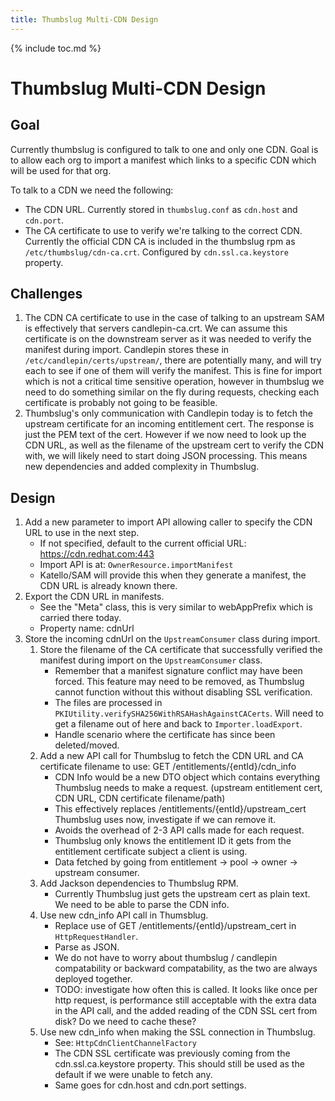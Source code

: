 ```yaml
---
title: Thumbslug Multi-CDN Design
---
```

{% include toc.md %}

# Thumbslug Multi-CDN Design

## Goal

Currently thumbslug is configured to talk to one and only one CDN. Goal is to
allow each org to import a manifest which links to a specific CDN which will be
used for that org.

To talk to a CDN we need the following:

* The CDN URL. Currently stored in `thumbslug.conf` as `cdn.host` and
  `cdn.port`.
* The CA certificate to use to verify we're talking to the correct CDN.
  Currently the official CDN CA is included in the thumbslug rpm as
  `/etc/thumbslug/cdn-ca.crt`. Configured by `cdn.ssl.ca.keystore` property.

## Challenges

1. The CDN CA certificate to use in the case of talking to an upstream SAM is
   effectively that servers candlepin-ca.crt. We can assume this certificate is
   on the downstream server as it was needed to verify the manifest during
   import. Candlepin stores these in `/etc/candlepin/certs/upstream/`, there
   are potentially many, and will try each to see if one of them will verify
   the manifest. This is fine for import which is not a critical time sensitive
   operation, however in thumbslug we need to do something similar on the fly
   during requests, checking each certificate is probably not going to be
   feasible.
1. Thumbslug's only communication with Candlepin today is to fetch the upstream
   certificate for an incoming entitlement cert. The response is just the PEM
   text of the cert. However if we now need to look up the CDN URL, as well as
   the filename of the upstream cert to verify the CDN with, we will likely
   need to start doing JSON processing. This means new dependencies and added
   complexity in Thumbslug.

## Design
1. Add a new parameter to import API allowing caller to specify the CDN URL to use in the next step.
   * If not specified, default to the current official URL: https://cdn.redhat.com:443
   * Import API is at: `OwnerResource.importManifest`
   * Katello/SAM will provide this when they generate a manifest, the CDN URL is already known there.
1. Export the CDN URL in manifests.
   * See the "Meta" class, this is very similar to webAppPrefix which is carried there today.
   * Property name: cdnUrl
1. Store the incoming cdnUrl on the `UpstreamConsumer` class during import.
   1. Store the filename of the CA certificate that successfully verified the
      manifest during import on the `UpstreamConsumer` class.
      * Remember that a manifest signature conflict may have been forced. This
        feature may need to be removed, as Thumbslug cannot function without
        this without disabling SSL verification.
      * The files are processed in
        `PKIUtility.verifySHA256WithRSAHashAgainstCACerts`. Will need to get a
        filename out of here and back to `Importer.loadExport`.
      * Handle scenario where the certificate has since been deleted/moved.
   1. Add a new API call for Thumbslug to fetch the CDN URL and CA certificate
      filename to use: GET /entitlements/{entId}/cdn_info
      * CDN Info would be a new DTO object which contains everything Thumbslug
        needs to make a request. (upstream entitlement cert, CDN URL, CDN
        certificate filename/path)
      * This effectively replaces /entitlements/{entId}/upstream_cert Thumbslug
        uses now, investigate if we can remove it.
      * Avoids the overhead of 2-3 API calls made for each request.
      * Thumbslug only knows the entitlement ID it gets from the entitlement certificate subject a client is using.
      * Data fetched by going from entitlement -> pool -> owner -> upstream consumer.
   1. Add Jackson dependencies to Thumbslug RPM.
      * Currently Thumbslug just gets the upstream cert as plain text. We need to be able to parse the CDN info.
   1. Use new cdn_info API call in Thumsblug.
      * Replace use of GET /entitlements/{entId}/upstream_cert in `HttpRequestHandler`.
      * Parse as JSON.
      * We do not have to worry about thumbslug / candlepin compatability or
        backward compatability, as the two are always deployed together.
      * TODO: investigate how often this is called. It looks like once per http
        request, is performance still acceptable with the extra data in the API
        call, and the added reading of the CDN SSL cert from disk? Do we need
        to cache these?
   1. Use new cdn_info when making the SSL connection in Thumbslug.
      * See: `HttpCdnClientChannelFactory`
      * The CDN SSL certificate was previously coming from the
        cdn.ssl.ca.keystore property. This should still be used as the default
        if we were unable to fetch any.
      * Same goes for cdn.host and cdn.port settings. 
